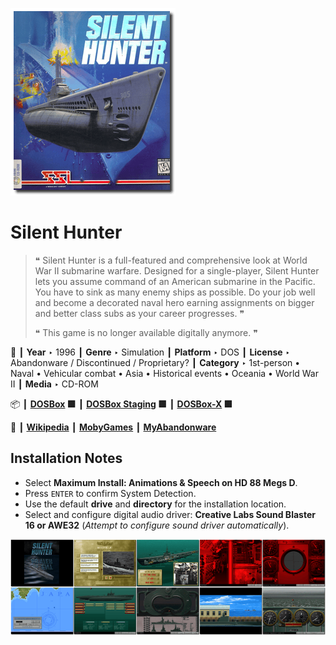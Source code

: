 ![](Thumbnail.png "application-thumbnail")

# Silent Hunter

> ❝ Silent Hunter is a full-featured and comprehensive look at World War II submarine warfare. Designed for a single-player, Silent Hunter lets you assume command of an American submarine in the Pacific. You have to sink as many enemy ships as possible. Do your job well and become a decorated naval hero earning assignments on bigger and better class subs as your career progresses. ❞
>
> ❝ This game is no longer available digitally anymore. ❞
>

📌 ┃ **Year** ‣ 1996 ┃ **Genre** ‣ Simulation ┃ **Platform** ‣ DOS ┃ **License** ‣ Abandonware / Discontinued / Proprietary? ┃ **Category** ‣ 1st-person • Naval • Vehicular combat • Asia • Historical events • Oceania • World War II ┃ **Media** ‣ CD-ROM 

📦 ┃ **[DOSBox](https://www.dosbox.com/) 🟩** ┃ **[DOSBox Staging](https://dosbox-staging.github.io/) 🟩** ┃ **[DOSBox-X](https://dosbox-x.com/) 🟩** 

📎 ┃ **[Wikipedia](https://en.wikipedia.org/wiki/Silent_Hunter_(video_game))** ┃ **[MobyGames](https://www.mobygames.com/game/5356/silent-hunter/)** ┃ **[MyAbandonware](https://www.myabandonware.com/game/silent-hunter-2eg)** 

## Installation Notes
- Select **Maximum Install: Animations & Speech on HD 88 Megs D**.
- Press `ENTER` to confirm System Detection.
- Use the default **drive** and **directory** for the installation location.
- Select and configure digital audio driver: **Creative Labs Sound Blaster 16 or AWE32** (*Attempt to configure sound driver automatically*).

![](Montage.png "Silent Hunter")

